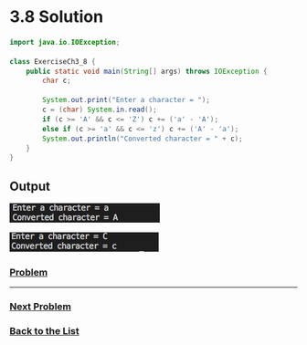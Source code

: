 # 3.8 Solution

```java
import java.io.IOException;

class ExerciseCh3_8 {
    public static void main(String[] args) throws IOException {
        char c;

        System.out.print("Enter a character = ");
        c = (char) System.in.read();
        if (c >= 'A' && c <= 'Z') c += ('a' - 'A');
        else if (c >= 'a' && c <= 'z') c += ('A' - 'a');
        System.out.println("Converted character = " + c);
    }
}
```

## Output

![3.8.1](Images/3.8.1.png)

![3.8.2](Images/3.8.2.png)

### [**Problem**](../Problems/3.8.md)

___

### [**Next Problem**](../Problems/3.9.md)

### [**Back to the List**](../#list-of-problems)